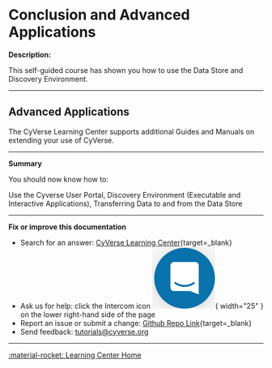 # Conclusion and Advanced Applications

**Description:**

This self-guided course has shown you how to use the Data Store and Discovery Environment.

------------------------------------------------------------------------

## Advanced Applications

The CyVerse Learning Center supports additional Guides and Manuals on extending your use of CyVerse. 

------------------------------------------------------------------------

**Summary**

You should now know how to:

Use the Cyverse User Portal, Discovery Environment (Executable and Interactive Applications), Transferring Data to and from the Data Store

-----------------------------------------------------------------------

**Fix or improve this documentation**

  - Search for an answer:
     [CyVerse Learning Center](https://learning.cyverse.org){target=_blank}
  - Ask us for help:
    click the Intercom icon ![Intercom](assets/intercom.png){ width="25" } on the lower right-hand side of the page
  - Report an issue or submit a change:
    [Github Repo Link](https://github.com/cyverse-learning-materials/){target=_blank}
  - Send feedback: <tutorials@cyverse.org>
  
------------------------------------------------------------------------

[:material-rocket: Learning Center Home](http://learning.cyverse.org/)
